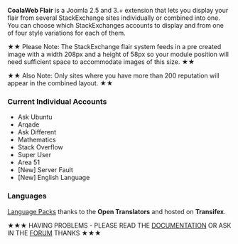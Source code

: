 **CoalaWeb Flair** is a Joomla 2.5 and 3.+ extension that lets you display your flair from several StackExchange sites individually or combined into one. You can choose which StackExchanges accounts to display and from one of four style variations for each of them.

★★ Please Note: The StackExchange flair system feeds in a pre created image with a width 208px and a height of 58px so your module position will need sufficient space to accommodate images of this size. ★★

★★ Also Note: Only sites where you have more than 200 reputation will appear in the combined layout. ★★

### Current Individual Accounts
- Ask Ubuntu
- Arqade
- Ask Different
- Mathematics
- Stack Overflow
- Super User
- Area 51
- \[New\] Server Fault
- \[New\] English Language

### Languages
[Language Packs](http://coalaweb.com/downloads/language-packs/joomla-extensions) thanks to the **Open Translators** and hosted on **Transifex**.

★★★ HAVING PROBLEMS - PLEASE READ THE [DOCUMENTATION](http://coalaweb.com/support/documentation/item/coalaweb-flair-guide) OR ASK IN THE [FORUM](http://coalaweb.com/forum/index)  THANKS ★★★